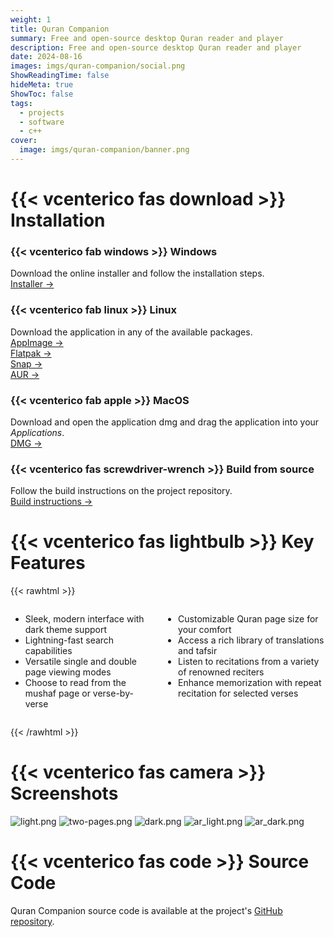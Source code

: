 ```yaml
---
weight: 1
title: Quran Companion
summary: Free and open-source desktop Quran reader and player
description: Free and open-source desktop Quran reader and player
date: 2024-08-16
images: imgs/quran-companion/social.png
ShowReadingTime: false
hideMeta: true
ShowToc: false
tags:
  - projects
  - software
  - c++
cover:
  image: imgs/quran-companion/banner.png
---
```


# {{< vcenterico fas download >}} Installation

<div class="grid-container">
<div class="grid-item">

### {{< vcenterico fab windows >}} **Windows**

Download the online installer and follow the installation steps.  
[Installer →](https://github.com/0xzer0x/quran-companion/releases/download/v1.1.9/qc_online_installer_x64_win.exe)

</div>

<div class="grid-item">

### {{< vcenterico fab linux >}} **Linux**

Download the application in any of the available packages.<br/>
[AppImage →](https://github.com/0xzer0x/quran-companion/releases/download/v1.3.0/Quran_Companion-1.3.0-x86_64.AppImage)<br/>
[Flatpak →](https://flathub.org/apps/io.github._0xzer0x.qurancompanion)<br/>
[Snap →](https://snapcraft.io/quran-companion)<br/>
[AUR →](https://aur.archlinux.org/packages/quran-companion)

</div>

<div class="grid-item">

### {{< vcenterico fab apple >}} **MacOS**

Download and open the application dmg and drag the application into your _Applications_.  
[DMG →](https://github.com/0xzer0x/quran-companion/releases/download/v1.3.0/Quran_Companion-1.3.0-x86_64.dmg)

</div>

<div class="grid-item">

### {{< vcenterico fas screwdriver-wrench >}} **Build from source**

Follow the build instructions on the project repository.<br/>
[Build instructions →](https://github.com/0xzer0x/quran-companion?tab=readme-ov-file#compilation-%EF%B8%8F)

</div>
</div>

# {{< vcenterico fas lightbulb >}} Key Features

{{< rawhtml >}}

<div style="display: flex; gap: 1em;">
    <div>
      <ul>
        <li>Sleek, modern interface with dark theme support</li>
        <li>Lightning-fast search capabilities</li>
        <li>Versatile single and double page viewing modes</li>
        <li>Choose to read from the mushaf page or verse-by-verse</li>
      </ul>
    </div>
    <div>
      <ul>
        <li>Customizable Quran page size for your comfort</li>
        <li>Access a rich library of translations and tafsir</li>
        <li>Listen to recitations from a variety of renowned reciters</li>
        <li>Enhance memorization with repeat recitation for selected verses</li>
      </ul>
    </div>
</div>

{{< /rawhtml >}}

# {{< vcenterico fas camera >}} Screenshots

![light.png](/imgs/quran-companion/screenshots/light.png#center)
![two-pages.png](/imgs/quran-companion/screenshots/two-pages.png#center)
![dark.png](/imgs/quran-companion/screenshots/dark.png#center)
![ar_light.png](/imgs/quran-companion/screenshots/ar_light.png#center)
![ar_dark.png](/imgs/quran-companion/screenshots/ar_dark.png#center)

# {{< vcenterico fas code >}} Source Code

Quran Companion source code is available at the project's [GitHub repository](https://github.com/0xzer0x/quran-companion).
